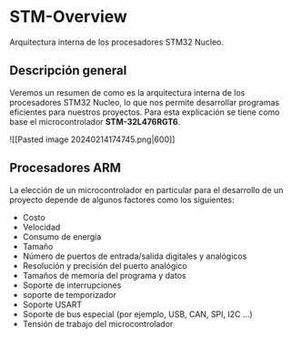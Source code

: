 # STM-Overview

Arquitectura interna de los procesadores STM32 Nucleo.
## Descripción general

Veremos un resumen de como es la arquitectura interna de los procesadores STM32 Nucleo, lo que nos permite desarrollar programas eficientes para nuestros proyectos. Para esta explicación se tiene como base el microcontrolador **STM-32L476RGT6**.

![[Pasted image 20240214174745.png|600]]
## Procesadores ARM

La elección de un microcontrolador en particular para el desarrollo de un proyecto depende de algunos factores como los siguientes:
- Costo
- Velocidad
- Consumo de energía
- Tamaño
- Número de puertos de entrada/salida digitales y analógicos
- Resolución y precisión del puerto analógico
- Tamaños de memoria del programa y datos
- Soporte de interrupciones
- soporte de temporizador
- Soporte USART
- Soporte de bus especial (por ejemplo, USB, CAN, SPI, I2C ...)
- Tensión de trabajo del microcontrolador




